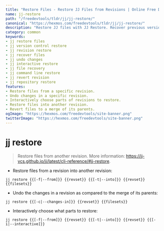 ```yaml
---
title: "Restore Files - Restore JJ Files from Revisions | Online Free DevTools by Hexmos"
name: jj-restore
path: "/freedevtools/tldr/jj/jj-restore/"
canonical: "https://hexmos.com/freedevtools/tldr/jj/jj-restore/"
description: "Restore JJ files with JJ Restore. Recover previous versions of files, revert changes and interactively restore parts of revisions. Free online tool, no registration required."
category: common
keywords:
- jj restore files
- jj version control restore
- jj revision restore
- jj recover files
- jj undo changes
- jj interactive restore
- jj file recovery
- jj command line restore
- jj revert revision
- jj repository restore
features:
- Restore files from a specific revision.
- Undo changes in a specific revision.
- Interactively choose parts of revisions to restore.
- Restore files into another revision.
- Revert files to a merge of its parents.
ogImage: "https://hexmos.com/freedevtools/site-banner.png"
twitterImage: "https://hexmos.com/freedevtools/site-banner.png"
---
```


# jj restore

> Restore files from another revision.
> More information: <https://jj-vcs.github.io/jj/latest/cli-reference/#jj-restore>.

- Restore files from a revision into another revision:

`jj restore {{[-f|--from]}} {{revset}} {{[-t|--into]}} {{revset}} {{filesets}}`

- Undo the changes in a revision as compared to the merge of its parents:

`jj restore {{[-c|--changes-in]}} {{revset}} {{filesets}}`

- Interactively choose what parts to restore:

`jj restore {{[-f|--from]}} {{revset}} {{[-t|--into]}} {{revset}} {{[-i|--interactive]}}`
